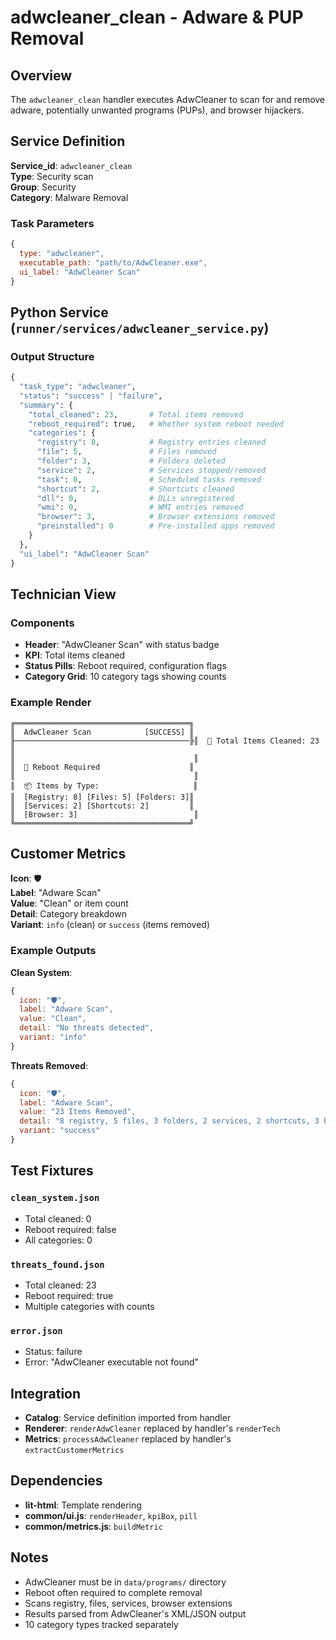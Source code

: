 # adwcleaner_clean - Adware & PUP Removal

## Overview

The `adwcleaner_clean` handler executes AdwCleaner to scan for and remove adware, potentially unwanted programs (PUPs), and browser hijackers.

## Service Definition

**Service_id**: `adwcleaner_clean`  
**Type**: Security scan  
**Group**: Security  
**Category**: Malware Removal

### Task Parameters

```javascript
{
  type: "adwcleaner",
  executable_path: "path/to/AdwCleaner.exe",
  ui_label: "AdwCleaner Scan"
}
```

## Python Service (`runner/services/adwcleaner_service.py`)

### Output Structure

```python
{
  "task_type": "adwcleaner",
  "status": "success" | "failure",
  "summary": {
    "total_cleaned": 23,       # Total items removed
    "reboot_required": true,   # Whether system reboot needed
    "categories": {
      "registry": 8,           # Registry entries cleaned
      "file": 5,               # Files removed
      "folder": 3,             # Folders deleted
      "service": 2,            # Services stopped/removed
      "task": 0,               # Scheduled tasks removed
      "shortcut": 2,           # Shortcuts cleaned
      "dll": 0,                # DLLs unregistered
      "wmi": 0,                # WMI entries removed
      "browser": 3,            # Browser extensions removed
      "preinstalled": 0        # Pre-installed apps removed
    }
  },
  "ui_label": "AdwCleaner Scan"
}
```

## Technician View

### Components

- **Header**: "AdwCleaner Scan" with status badge
- **KPI**: Total items cleaned
- **Status Pills**: Reboot required, configuration flags
- **Category Grid**: 10 category tags showing counts

### Example Render

```
╔═══════════════════════════════════════╗
║  AdwCleaner Scan            [SUCCESS] ║
╟───────────────────────────────────────╠║  🎯 Total Items Cleaned: 23           ║
║                                        ║
║  🔄 Reboot Required                    ║
║                                        ║
║  📦 Items by Type:                     ║
║  [Registry: 8] [Files: 5] [Folders: 3]║
║  [Services: 2] [Shortcuts: 2]         ║
║  [Browser: 3]                          ║
╚═══════════════════════════════════════╝
```

## Customer Metrics

**Icon**: 🛡️  
**Label**: "Adware Scan"  
**Value**: "Clean" or item count  
**Detail**: Category breakdown  
**Variant**: `info` (clean) or `success` (items removed)

### Example Outputs

**Clean System**:

```javascript
{
  icon: "🛡️",
  label: "Adware Scan",
  value: "Clean",
  detail: "No threats detected",
  variant: "info"
}
```

**Threats Removed**:

```javascript
{
  icon: "🛡️",
  label: "Adware Scan",
  value: "23 Items Removed",
  detail: "8 registry, 5 files, 3 folders, 2 services, 2 shortcuts, 3 browser",
  variant: "success"
}
```

## Test Fixtures

### `clean_system.json`

- Total cleaned: 0
- Reboot required: false
- All categories: 0

### `threats_found.json`

- Total cleaned: 23
- Reboot required: true
- Multiple categories with counts

### `error.json`

- Status: failure
- Error: "AdwCleaner executable not found"

## Integration

- **Catalog**: Service definition imported from handler
- **Renderer**: `renderAdwCleaner` replaced by handler's `renderTech`
- **Metrics**: `processAdwCleaner` replaced by handler's `extractCustomerMetrics`

## Dependencies

- **lit-html**: Template rendering
- **common/ui.js**: `renderHeader`, `kpiBox`, `pill`
- **common/metrics.js**: `buildMetric`

## Notes

- AdwCleaner must be in `data/programs/` directory
- Reboot often required to complete removal
- Scans registry, files, services, browser extensions
- Results parsed from AdwCleaner's XML/JSON output
- 10 category types tracked separately
